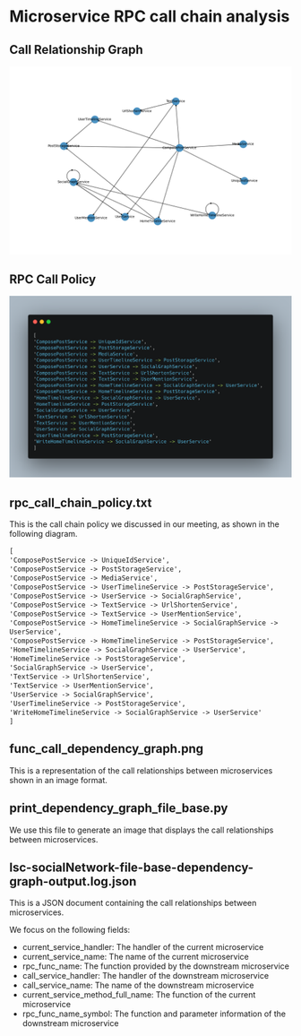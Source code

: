 # Microservice RPC call chain analysis

## Call Relationship Graph

![](./func_call_dependency_graph.png)

## RPC Call Policy

![](./rpc_policy.png)

## rpc_call_chain_policy.txt

This is the call chain policy we discussed in our meeting, as shown in the following diagram.

```
[
'ComposePostService -> UniqueIdService', 
'ComposePostService -> PostStorageService', 
'ComposePostService -> MediaService', 
'ComposePostService -> UserTimelineService -> PostStorageService', 
'ComposePostService -> UserService -> SocialGraphService', 
'ComposePostService -> TextService -> UrlShortenService', 
'ComposePostService -> TextService -> UserMentionService', 
'ComposePostService -> HomeTimelineService -> SocialGraphService -> UserService', 
'ComposePostService -> HomeTimelineService -> PostStorageService', 
'HomeTimelineService -> SocialGraphService -> UserService', 
'HomeTimelineService -> PostStorageService', 
'SocialGraphService -> UserService', 
'TextService -> UrlShortenService', 
'TextService -> UserMentionService', 
'UserService -> SocialGraphService', 
'UserTimelineService -> PostStorageService', 
'WriteHomeTimelineService -> SocialGraphService -> UserService'
]
```

## func_call_dependency_graph.png

This is a representation of the call relationships between microservices shown in an image format.

## print_dependency_graph_file_base.py
We use this file to generate an image that displays the call relationships between microservices.

## lsc-socialNetwork-file-base-dependency-graph-output.log.json

This is a JSON document containing the call relationships between microservices.

We focus on the following fields:
- current_service_handler: The handler of the current microservice
- current_service_name: The name of the current microservice
- rpc_func_name: The function provided by the downstream microservice
- call_service_handler: The handler of the downstream microservice
- call_service_name: The name of the downstream microservice
- current_service_method_full_name: The function of the current microservice
- rpc_func_name_symbol: The function and parameter information of the downstream microservice